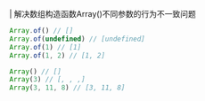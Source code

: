 | 解决数组构造函数Array()不同参数的行为不一致问题


```JavaScript
Array.of() // []
Array.of(undefined) // [undefined]
Array.of(1) // [1]
Array.of(1, 2) // [1, 2]
```

```JavaScript
Array() // []
Array(3) // [, , ,]
Array(3, 11, 8) // [3, 11, 8]
```